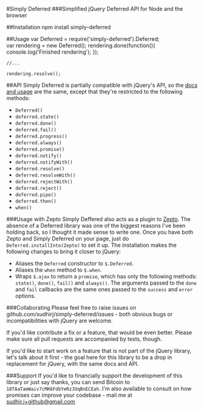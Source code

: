 #Simply Deferred
###Simplified jQuery Deferred API for Node and the browser

##Installation
    npm install simply-deferred


##Usage
    var Deferred = require('simply-deferred').Deferred;    
    var rendering = new Deferred();
    rendering.done(function(){
        console.log('Finished rendering');
    });
    
    //...
    
    rendering.resolve();
    
##API
Simply Deferred is partially compatible with jQuery's API, so the [docs and usage](http://api.jquery.com/category/deferred-object/) are the same, except that they're restricted to the following methods:

* `Deferred()`
* `deferred.state()`
* `deferred.done()`
* `deferred.fail()`
* `deferred.progress()`
* `deferred.always()`
* `deferred.promise()`
* `deferred.notify()`
* `deferred.notifyWith()`
* `deferred.resolve()`
* `deferred.resolveWith()`
* `deferred.rejectWith()`
* `deferred.reject()`
* `deferred.pipe()`
* `deferred.then()`
* `when()`

###Usage with Zepto
Simply Deffered also acts as a plugin to [Zepto](http://zeptojs.com/). The absence of a Deferred library was one of the biggest reasons I've been holding back, so I thought it made sense to write one. Once you have both Zepto and Simply Deferred on your page, just do `Deferred.installInto(Zepto)` to set it up. The installation makes the following changes to bring it closer to jQuery:

* Aliases the `Deferred` constructor to `$.Deferred`.
* Aliases the `when` method to `$.when`.
* Wraps `$.ajax` to return a `promise`, which has only the following methods: `state()`, `done()`, `fail()` and `always()`. The arguments passed to the `done` and `fail` callbacks are the same ones passed to the `success` and `error` options.

###Collaborating
Please feel free to raise issues on github.com/sudhirj/simply-deferred/issues - both obvious bugs or incompatibilities with jQuery are welcome.

If you'd like contribute a fix or a feature, that would be even better. Please make sure all pull requests are accompanied by tests, though. 

If you'd like to start work on a feature that is not part of the jQuery library, let's talk about it first - the goal here for this library to be a drop in replacement for jQuery, with the same docs and API.

###Support
If you'd like to financially support the development of this library or just say thanks, you can send Bitcoin to `18TAaTamWaiv7cMK6FdbYeRzJUqBnECEah`. I'm also available to consult on how promises can improve your codebase - mail me at sudhir.j+github@gmail.com
